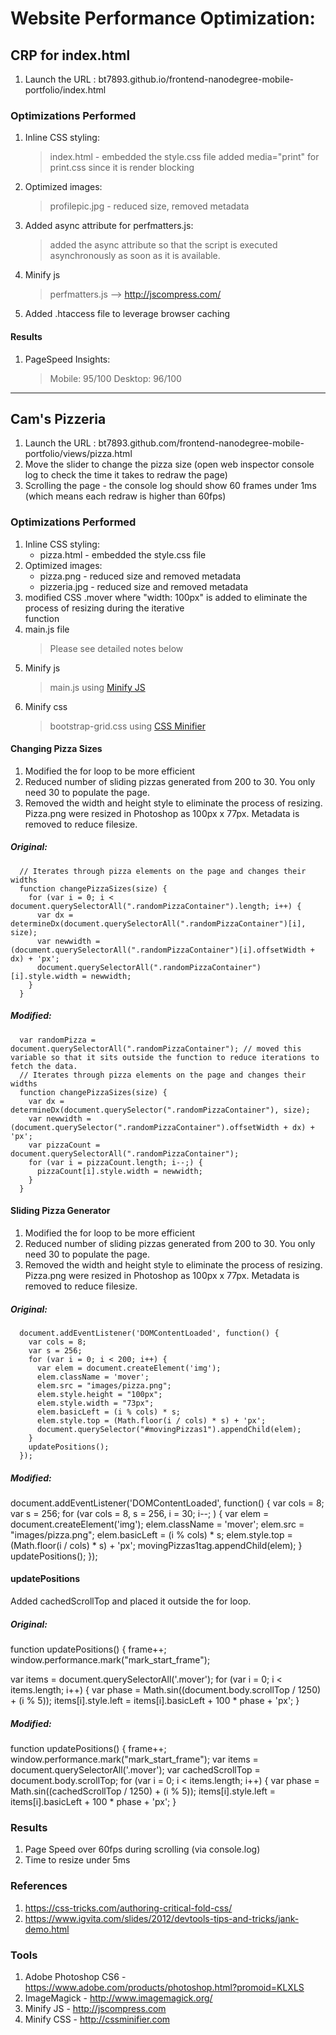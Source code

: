 # Website Performance Optimization:

## CRP for index.html

1. Launch the URL : bt7893.github.io/frontend-nanodegree-mobile-portfolio/index.html

### Optimizations Performed

1. Inline CSS styling:
    > index.html - embedded the style.css file
    > added media="print" for print.css since it is render blocking
2. Optimized images:
    > profilepic.jpg - reduced size, removed metadata
3. Added async attribute for perfmatters.js:
    > added the async attribute so that the script is executed asynchronously as soon as it is available.
4. Minify js
    > perfmatters.js --> http://jscompress.com/
5. Added .htaccess file to leverage browser caching

#### Results
1. PageSpeed Insights:
    > Mobile: 95/100
    > Desktop: 96/100


***


## Cam's Pizzeria
1. Launch the URL : bt7893.github.com/frontend-nanodegree-mobile-portfolio/views/pizza.html
2. Move the slider to change the pizza size (open web inspector console log to check the time it takes to redraw the page)
3. Scrolling the page - the console log should show 60 frames under 1ms (which means each redraw is higher than 60fps)

### Optimizations Performed
1. Inline CSS styling:
   - pizza.html - embedded the style.css file
2. Optimized images:
   - pizza.png - reduced size and removed metadata
   - pizzeria.jpg - reduced size and removed metadata
3. modified CSS .mover where "width: 100px" is added to eliminate the process of resizing during the iterative   
   function
4. main.js file
    > Please see detailed notes below
5. Minify js
    > main.js using [Minify JS](http://jscompress.com/)
6. Minify css
    > bootstrap-grid.css using [CSS Minifier](http://cssminifier.com/)

#### Changing Pizza Sizes
1. Modified the for loop to be more efficient
2. Reduced number of sliding pizzas generated from 200 to 30. You only need 30 to populate the page.
3. Removed the width and height style to eliminate the process of resizing. Pizza.png were resized in Photoshop as 
   100px x 77px. Metadata is removed to reduce filesize.

##### Original:
      // Iterates through pizza elements on the page and changes their widths
      function changePizzaSizes(size) {
        for (var i = 0; i < document.querySelectorAll(".randomPizzaContainer").length; i++) {
          var dx = determineDx(document.querySelectorAll(".randomPizzaContainer")[i], size);
          var newwidth = (document.querySelectorAll(".randomPizzaContainer")[i].offsetWidth + dx) + 'px';
          document.querySelectorAll(".randomPizzaContainer")[i].style.width = newwidth;
        }
      }
##### Modified:
      var randomPizza = document.querySelectorAll(".randomPizzaContainer"); // moved this variable so that it sits outside the function to reduce iterations to fetch the data.
      // Iterates through pizza elements on the page and changes their widths
      function changePizzaSizes(size) {
        var dx = determineDx(document.querySelector(".randomPizzaContainer"), size);
        var newwidth = (document.querySelector(".randomPizzaContainer").offsetWidth + dx) + 'px';
        var pizzaCount = document.querySelectorAll(".randomPizzaContainer");
        for (var i = pizzaCount.length; i--;) {
          pizzaCount[i].style.width = newwidth;
        }
      }

#### Sliding Pizza Generator
1. Modified the for loop to be more efficient
2. Reduced number of sliding pizzas generated from 200 to 30. You only need 30 to populate the page.
3. Removed the width and height style to eliminate the process of resizing. Pizza.png were resized in Photoshop as 
   100px x 77px. Metadata is removed to reduce filesize.

##### Original:
      document.addEventListener('DOMContentLoaded', function() {
        var cols = 8;
        var s = 256;
        for (var i = 0; i < 200; i++) {
          var elem = document.createElement('img');
          elem.className = 'mover';
          elem.src = "images/pizza.png";
          elem.style.height = "100px";
          elem.style.width = "73px";
          elem.basicLeft = (i % cols) * s;
          elem.style.top = (Math.floor(i / cols) * s) + 'px';
          document.querySelector("#movingPizzas1").appendChild(elem);
        }
        updatePositions();
      });

##### Modified:
document.addEventListener('DOMContentLoaded', function() {
  var cols = 8;
  var s = 256;
for (var cols = 8, s = 256, i = 30; i--; ) {
    var elem = document.createElement('img');
    elem.className = 'mover';
    elem.src = "images/pizza.png";
    elem.basicLeft = (i % cols) * s;
    elem.style.top = (Math.floor(i / cols) * s) + 'px';
    movingPizzas1tag.appendChild(elem);
  }
  updatePositions();
});

#### updatePositions
Added cachedScrollTop and placed it outside the for loop.

##### Original:
function updatePositions() {
  frame++;
  window.performance.mark("mark_start_frame");

  var items = document.querySelectorAll('.mover');
  for (var i = 0; i < items.length; i++) {
    var phase = Math.sin((document.body.scrollTop / 1250) + (i % 5));
    items[i].style.left = items[i].basicLeft + 100 * phase + 'px';
  }

##### Modified:
function updatePositions() {
  frame++;
  window.performance.mark("mark_start_frame");
  var items = document.querySelectorAll('.mover');
  var cachedScrollTop = document.body.scrollTop;
  for (var i = 0; i < items.length; i++) {
    var phase = Math.sin((cachedScrollTop / 1250) + (i % 5));
    items[i].style.left = items[i].basicLeft + 100 * phase + 'px';
  }

### Results
1. Page Speed over 60fps during scrolling (via console.log)
2. Time to resize under 5ms

### References
1. https://css-tricks.com/authoring-critical-fold-css/
2. https://www.igvita.com/slides/2012/devtools-tips-and-tricks/jank-demo.html

### Tools
1. Adobe Photoshop CS6 - https://www.adobe.com/products/photoshop.html?promoid=KLXLS
2. ImageMagick - http://www.imagemagick.org/
3. Minify JS - http://jscompress.com
4. Minify CSS - http://cssminifier.com
